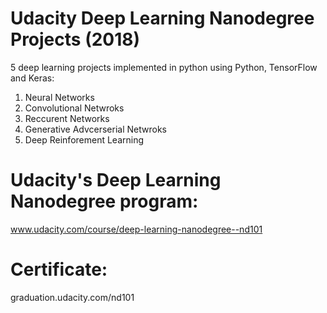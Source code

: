 # Udacity Deep Learning Nanodegree Projects (2018)
5 deep learning projects implemented in python using Python, TensorFlow and Keras:
1. Neural Networks
2. Convolutional Netwroks
3. Reccurent Networks
4. Generative Advcerserial Netwroks
5. Deep Reinforement Learning

# Udacity's Deep Learning Nanodegree program:
www.udacity.com/course/deep-learning-nanodegree--nd101

# Certificate:
graduation.udacity.com/nd101


